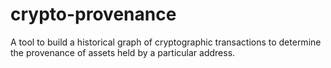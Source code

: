 # crypto-provenance

A tool to build a historical graph of cryptographic transactions to determine the provenance of assets held by a particular address.